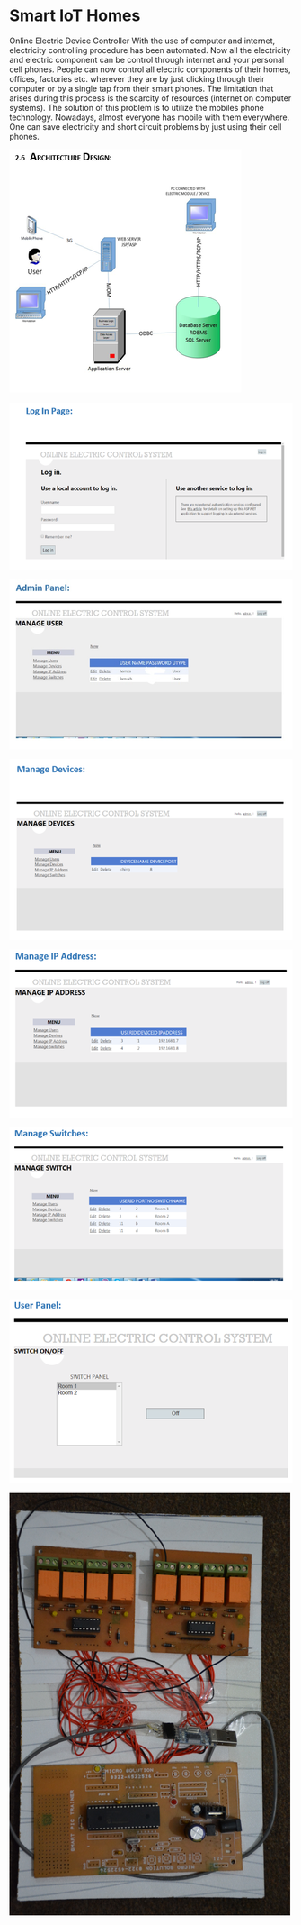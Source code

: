 # Smart IoT Homes 
Online Electric Device Controller 
With the use of computer and internet, electricity controlling procedure has been automated. Now all the electricity and electric component can be control through internet and your personal cell phones. People can now control all electric components of their homes, offices, factories etc. wherever they are by just clicking through their computer or by a single tap from their smart phones. The limitation that arises during this process is the scarcity of resources (internet on computer systems).
The solution of this problem is to utilize the mobiles phone technology. Nowadays, almost everyone has mobile with them everywhere. One can save electricity and short circuit problems by just using their cell phones. 


![alt text](https://github.com/chhamza2010/OEC/blob/master/screenshots/1.PNG)

![alt text](https://github.com/chhamza2010/OEC/blob/master/screenshots/2.PNG)

![alt text](https://github.com/chhamza2010/OEC/blob/master/screenshots/3.jpg)

![alt text](https://github.com/chhamza2010/OEC/blob/master/screenshots/4.PNG)

![alt text](https://github.com/chhamza2010/OEC/blob/master/screenshots/6.PNG)

![alt text](https://github.com/chhamza2010/OEC/blob/master/screenshots/7.PNG)

![alt text](https://github.com/chhamza2010/OEC/blob/master/screenshots/8.PNG)

![alt text](https://github.com/chhamza2010/OEC/blob/master/screenshots/hardware.png)
